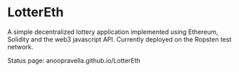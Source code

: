 # LotterEth
A simple decentralized lottery application implemented using Ethereum, Solidity and the web3 javascript API. Currently deployed on the Ropsten test network.

Status page: anoopravella.github.io/LotterEth
